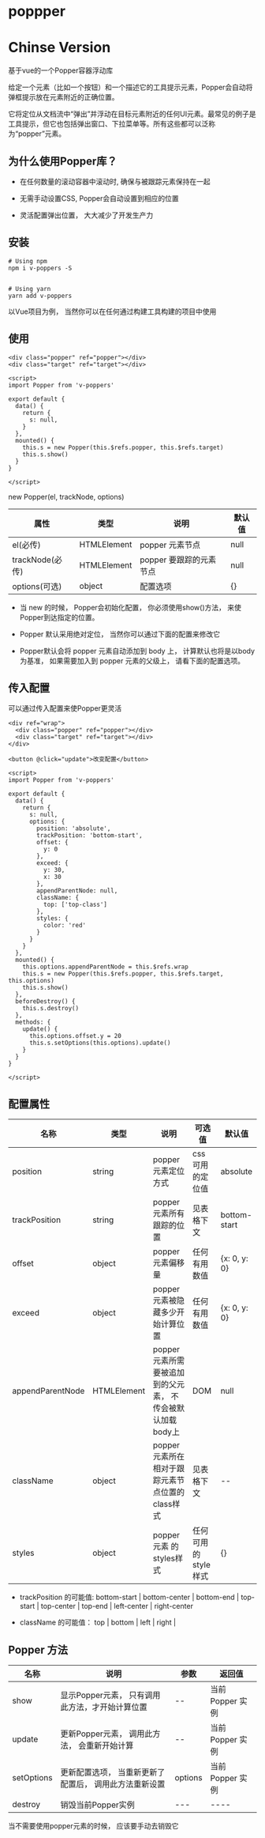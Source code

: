 # poppper

# Chinse Version

基于vue的一个Popper容器浮动库

给定一个元素（比如一个按钮）和一个描述它的工具提示元素，Popper会自动将弹框提示放在元素附近的正确位置。

它将定位从文档流中“弹出”并浮动在目标元素附近的任何UI元素。最常见的例子是工具提示，但它也包括弹出窗口、下拉菜单等。所有这些都可以泛称为“popper”元素。


## 为什么使用Popper库？

* 在任何数量的滚动容器中滚动时, 确保与被跟踪元素保持在一起

* 无需手动设置CSS, Popper会自动设置到相应的位置

* 灵活配置弹出位置， 大大减少了开发生产力

## 安装

``` 
# Using npm 
npm i v-poppers -S


# Using yarn 
yarn add v-poppers

```

以Vue项目为例， 当然你可以在任何通过构建工具构建的项目中使用


## 使用

``` 
<div class="popper" ref="popper"></div>
<div class="target" ref="target"></div>

<script>
import Popper from 'v-poppers'

export default {
  data() {
    return {
      s: null,
    }
  },
  mounted() {
    this.s = new Popper(this.$refs.popper, this.$refs.target)
    this.s.show()
  }
}

</script>

```
new Popper(el, trackNode, options)

|属性| 类型| 说明| 默认值|
| ----- | ----- | ------| ------|
|el(必传) | HTMLElement | popper 元素节点| null|
|trackNode(必传) | HTMLElement | popper 要跟踪的元素节点| null|
|options(可选) | object | 配置选项| {}|

* 当 new 的时候， Popper会初始化配置， 你必须使用show()方法， 来使Popper到达指定的位置。

* Popper 默认采用绝对定位， 当然你可以通过下面的配置来修改它

* Popper默认会将 popper 元素自动添加到 body 上， 计算默认也将是以body为基准， 如果需要加入到 popper 元素的父级上， 请看下面的配置选项。

## 传入配置

可以通过传入配置来使Popper更灵活

``` 
<div ref="wrap">
  <div class="popper" ref="popper"></div>
  <div class="target" ref="target"></div>
</div>

<button @click="update">改变配置</button>

<script>
import Popper from 'v-poppers'

export default {
  data() {
    return {
      s: null,
      options: {
        position: 'absolute',
        trackPosition: 'bottom-start',
        offset: {
          y: 0
        },
        exceed: {
          y: 30,
          x: 30
        },
        appendParentNode: null,
        className: {
          top: ['top-class']
        },
        styles: {
          color: 'red'
        }
      }
    }
  },
  mounted() {
    this.options.appendParentNode = this.$refs.wrap
    this.s = new Popper(this.$refs.popper, this.$refs.target, this.options)
    this.s.show()
  },
  beforeDestroy() {
    this.s.destroy()
  },
  methods: {
    update() {
      this.options.offset.y = 20
      this.s.setOptions(this.options).update()
    }
  }
}

</script>

```

## 配置属性

|名称| 类型| 说明| 可选值| 默认值|
|----|-----|-----|----|-----|
|position|string|popper元素定位方式| css可用的定位值| absolute|
|trackPosition|string|popper元素所有跟踪的位置| 见表格下文| bottom-start|
|offset|object|popper元素偏移量| 任何有用数值| {x: 0, y: 0}|
|exceed|object|popper元素被隐藏多少开始计算位置| 任何有用数值| {x: 0, y: 0}|
|appendParentNode|HTMLElement|popper元素所需要被追加到的父元素， 不传会被默认加载body上| DOM | null |
|className|object|popper元素所在相对于跟踪元素节点位置的class样式| 见表格下文 | -- |
|styles|object|popper元素 的styles样式| 任何可用的style样式 | {} |


* trackPosition 的可能值: bottom-start | bottom-center | bottom-end | top-start | top-center | top-end | left-center | right-center

* className 的可能值： top | bottom | left | right |


## Popper 方法
| 名称 | 说明 | 参数| 返回值 |
| --- | ----| ----| ----- |
| show | 显示Popper元素， 只有调用此方法，才开始计算位置| -- | 当前 Popper 实例 |
|update | 更新Popper元素， 调用此方法， 会重新开始计算 | -- | 当前 Popper 实例 |
|setOptions | 更新配置选项， 当重新更新了配置后， 调用此方法重新设置 | options | 当前 Popper 实例 |
|destroy | 销毁当前Popper实例 | --- | ---- |


当不需要使用popper元素的时候， 应该要手动去销毁它
